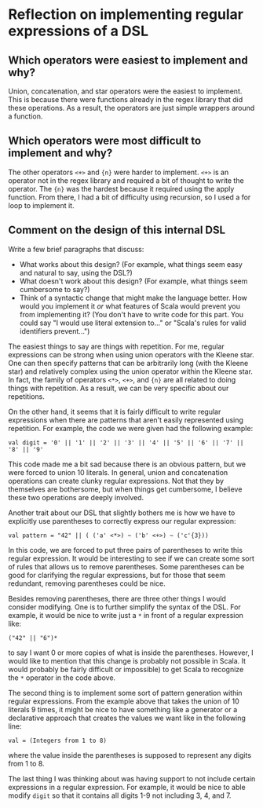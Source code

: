 # Reflection on implementing regular expressions of a DSL

## Which operators were easiest to implement and why?

Union, concatenation, and star operators were the easiest to implement. This is because there were functions already in the regex library that did these operations. As a result, the operators are just simple wrappers around a function.

## Which operators were most difficult to implement and why?
The other operators `<+>` and `{n}` were harder to implement. `<+>` is an operator not in the regex library and required a bit of thought to write the operator. The `{n}` was the hardest because it required using the apply function. From there, I had a bit of difficulty using recursion, so I used a for loop to implement it.

## Comment on the design of this internal DSL

Write a few brief paragraphs that discuss:
   + What works about this design? (For example, what things seem easy and
   natural to say, using the DSL?)
   + What doesn't work about this design? (For example, what things seem
   cumbersome to say?)
   + Think of a syntactic change that might make the language better. How would
   you implement it _or_ what features of Scala would prevent you from
   implementing it? (You don't have to write code for this part. You could say
   "I would use literal extension to..." or "Scala's rules for valid
   identifiers prevent...")


The easiest things to say are things with repetition. For me, regular expressions can be strong when using union operators with the Kleene star. One can then specify patterns that can be arbitrarily long (with the Kleene star) and relatively complex using the union operator within the Kleene star. In fact, the family of operators `<*>`, `<+>`, and `{n}` are all related to doing things with repetition. As a result, we can be very specific about our repetitions.

On the other hand, it seems that it is fairly difficult to write regular expressions when there are patterns that aren't easily represented using repetition. For example, the code we were given had the following example:

```
val digit = '0' || '1' || '2' || '3' || '4' || '5' || '6' || '7' || '8' || '9' 
```

This code made me a bit sad because there is an obvious pattern, but we were forced to union 10 literals. In general, union and concatenation operations can create clunky regular expressions. Not that they by themselves are bothersome, but when things get cumbersome, I believe these two operations are deeply involved.

Another trait about our DSL that slightly bothers me is how we have to explicitly use parentheses to correctly express our regular expression:

```
val pattern = "42" || ( ('a' <*>) ~ ('b' <+>) ~ ('c'{3}))
```

In this code, we are forced to put three pairs of parentheses to write this regular expression. It would be interesting to see if we can create some sort of rules that allows us to remove parentheses. Some parentheses can be good for clarifying the regular expressions, but for those that seem redundant, removing parentheses could be nice.

Besides removing parentheses, there are three other things I would consider modifying. One is to further simplify the syntax of the DSL. For example, it would be nice to write just a `*` in front of a regular expression like:

```
("42" || "6")*
```
to say I want 0 or more copies of what is inside the parentheses. However, I would like to mention that this change is probably not possible in Scala. It would probably be fairly difficult or impossible) to get Scala to recognize the `*` operator in the code above.

The second thing is to implement some sort of pattern generation within regular expressions. From the example above that takes the union of 10 literals 9 times, it might be nice to have something like a generator or a declarative approach that creates the values we want like in the following line:

```
val = (Integers from 1 to 8)
```

where the value inside the parentheses is supposed to represent any digits from 1 to 8.

The last thing I was thinking about was having support to not include certain expressions in a regular expression. For example, it would be nice to able modify `digit` so that it contains all digits 1-9 not including 3, 4, and 7.
